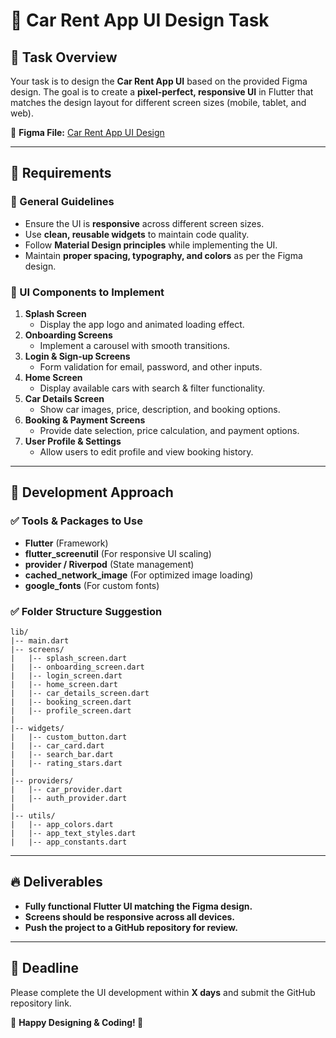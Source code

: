 # 🚗 Car Rent App UI Design Task

## 🎯 Task Overview
Your task is to design the **Car Rent App UI** based on the provided Figma design. The goal is to create a **pixel-perfect, responsive UI** in Flutter that matches the design layout for different screen sizes (mobile, tablet, and web).

📌 **Figma File:** [Car Rent App UI Design](https://www.figma.com/design/sdtBvHQEoNDpcj6OkIeYcc/Car-Rent-App-(Community)?node-id=0-1&p=f&t=4tboKFQAJ91H27Xj-0)

---

## 📌 Requirements
### 🔹 General Guidelines
- Ensure the UI is **responsive** across different screen sizes.
- Use **clean, reusable widgets** to maintain code quality.
- Follow **Material Design principles** while implementing the UI.
- Maintain **proper spacing, typography, and colors** as per the Figma design.

### 🔹 UI Components to Implement
1. **Splash Screen**
   - Display the app logo and animated loading effect.
2. **Onboarding Screens**
   - Implement a carousel with smooth transitions.
3. **Login & Sign-up Screens**
   - Form validation for email, password, and other inputs.
4. **Home Screen**
   - Display available cars with search & filter functionality.
5. **Car Details Screen**
   - Show car images, price, description, and booking options.
6. **Booking & Payment Screens**
   - Provide date selection, price calculation, and payment options.
7. **User Profile & Settings**
   - Allow users to edit profile and view booking history.

---

## 📐 Development Approach
### ✅ Tools & Packages to Use
- **Flutter** (Framework)
- **flutter_screenutil** (For responsive UI scaling)
- **provider / Riverpod** (State management)
- **cached_network_image** (For optimized image loading)
- **google_fonts** (For custom fonts)

### ✅ Folder Structure Suggestion
```
lib/
|-- main.dart
|-- screens/
|   |-- splash_screen.dart
|   |-- onboarding_screen.dart
|   |-- login_screen.dart
|   |-- home_screen.dart
|   |-- car_details_screen.dart
|   |-- booking_screen.dart
|   |-- profile_screen.dart
|
|-- widgets/
|   |-- custom_button.dart
|   |-- car_card.dart
|   |-- search_bar.dart
|   |-- rating_stars.dart
|
|-- providers/
|   |-- car_provider.dart
|   |-- auth_provider.dart
|
|-- utils/
|   |-- app_colors.dart
|   |-- app_text_styles.dart
|   |-- app_constants.dart
```

---

## 🔥 Deliverables
- **Fully functional Flutter UI matching the Figma design.**
- **Screens should be responsive across all devices.**
- **Push the project to a GitHub repository for review.**

---

## 📅 Deadline
Please complete the UI development within **X days** and submit the GitHub repository link.

🎨 **Happy Designing & Coding! 🚀**
